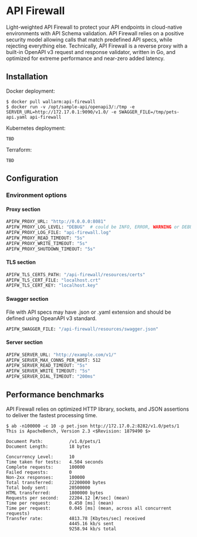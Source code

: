 # API Firewall
Light-weighted API Firewall to protect your API endpoints in cloud-native environments with API Schema validation. API Firewall relies on a positive security model allowing calls that match predefined API specs, while rejecting everything else. Technically, API Firewall is a reverse proxy with a built-in OpenAPI v3 request and response validator, written in Go, and optimized for extreme performance and near-zero added latency.

## Installation

Docker deployment:
```
$ docker pull wallarm:api-firewall
$ docker run -v /opt/sample-api/openapi3/:/tmp -e SERVER_URL=http://172.17.0.1:9090/v1.0/ -e SWAGGER_FILE=/tmp/pets-api.yaml api-firewall
```

Kubernetes deployment:
```
TBD
```

Terraform:
```
TBD
```

## Configuration

### Environment options

#### Proxy section

```dockerfile
APIFW_PROXY_URL: "http://0.0.0.0:8081"
APIFW_PROXY_LOG_LEVEL: "DEBUG"  # could be INFO, ERROR, WARNING or DEBUG
APIFW_PROXY_LOG_FILE: "api-firewall.log"
APIFW_PROXY_READ_TIMEOUT: "5s"
APIFW_PROXY_WRITE_TIMEOUT: "5s"
APIFW_PROXY_SHUTDOWN_TIMEOUT: "5s"
```
#### TLS section

```dockerfile
APIFW_TLS_CERTS_PATH: "/api-firewall/resources/certs"
APIFW_TLS_CERT_FILE: "localhost.crt"
APIFW_TLS_CERT_KEY: "localhost.key"
```

#### Swagger section

File with API specs may have .json or .yaml extension and should be defined using OpeanAPI v3 standard.
```dockerfile
APIFW_SWAGGER_FILE: "/api-firewall/resources/swagger.json"
```

#### Server section
```dockerfile
APIFW_SERVER_URL: "http://example.com/v1/"
APIFW_SERVER_MAX_CONNS_PER_HOST: 512
APIFW_SERVER_READ_TIMEOUT: "5s"
APIFW_SERVER_WRITE_TIMEOUT: "5s"
APIFW_SERVER_DIAL_TIMEOUT: "200ms"
```


## Performance benchmarks

API Firewall relies on optimized HTTP library, sockets, and JSON assertions to deliver the fastest processing time. 

```
$ ab -n100000 -c 10 -p pet.json http://172.17.0.2:8282/v1.0/pets/1
This is ApacheBench, Version 2.3 <$Revision: 1879490 $>

Document Path:          /v1.0/pets/1
Document Length:        18 bytes

Concurrency Level:      10
Time taken for tests:   4.504 seconds
Complete requests:      100000
Failed requests:        0
Non-2xx responses:      100000
Total transferred:      22200000 bytes
Total body sent:        20500000
HTML transferred:       1800000 bytes
Requests per second:    22204.12 [#/sec] (mean)
Time per request:       0.450 [ms] (mean)
Time per request:       0.045 [ms] (mean, across all concurrent requests)
Transfer rate:          4813.78 [Kbytes/sec] received
                        4445.16 kb/s sent
                        9258.94 kb/s total
```

